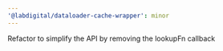 ```yaml
---
'@labdigital/dataloader-cache-wrapper': minor
---
```


Refactor to simplify the API by removing the lookupFn callback
